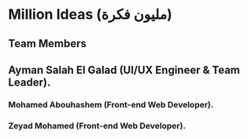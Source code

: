 # Million Ideas (مليون فكرة)

## Team Members
## Ayman Salah El Galad (UI/UX Engineer & Team Leader).
### Mohamed Abouhashem (Front-end Web Developer).
### Zeyad Mohamed (Front-end Web Developer).
